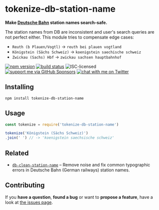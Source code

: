 # tokenize-db-station-name

**Make [Deutsche Bahn](https://en.wikipedia.org/wiki/Deutsche_Bahn) station names search-safe.**

The station names from DB are inconsistent and user's search queries are not perfect either. This module tries to compensate edge cases:

- `Reuth (b Plauen/Vogtl)` -> `reuth bei plauen vogtland`
- `Königstein (Sächs Schweiz)` -> `koenigstein saechische schweiz`
- `Zwickau (Sachs) Hbf` -> `zwickau sachsen hauptbahnhof`

[![npm version](https://img.shields.io/npm/v/tokenize-db-station-name.svg)](https://www.npmjs.com/package/tokenize-db-station-name)
[![build status](https://img.shields.io/travis/derhuerst/tokenize-db-station-name.svg)](https://travis-ci.org/derhuerst/tokenize-db-station-name)
![ISC-licensed](https://img.shields.io/github/license/derhuerst/tokenize-db-station-name.svg)
[![support me via GitHub Sponsors](https://img.shields.io/badge/support%20me-donate-fa7664.svg)](https://github.com/sponsors/derhuerst)
[![chat with me on Twitter](https://img.shields.io/badge/chat%20with%20me-on%20Twitter-1da1f2.svg)](https://twitter.com/derhuerst)


## Installing

```shell
npm install tokenize-db-station-name
```


## Usage

```js
const tokenize = require('tokenize-db-station-name')

tokenize('Königstein (Sächs Schweiz)')
.join(' ') // -> 'koenigstein saechsische schweiz'
```


## Related

- [`db-clean-station-name`](https://github.com/juliuste/db-clean-station-name) – Remove noise and fix common typographic errors in Deutsche Bahn (German railways) station names.


## Contributing

If you **have a question**, **found a bug** or want to **propose a feature**, have a look at [the issues page](https://github.com/derhuerst/tokenize-db-station-name/issues).
